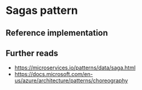 # Sagas pattern
## Reference implementation
## Further reads
- https://microservices.io/patterns/data/saga.html
- https://docs.microsoft.com/en-us/azure/architecture/patterns/choreography
